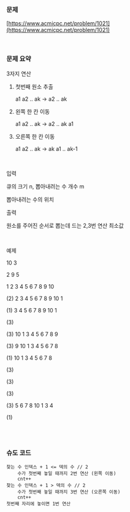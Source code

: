 ### 문제

[https://www.acmicpc.net/problem/1021](https://www.acmicpc.net/problem/1021)

<br>

### 문제 요약

3자지 연산

1. 첫번째 원소 추출
    
    a1 a2 .. ak → a2 .. ak
    
2. 왼쪽 한 칸 이동
    
    a1 a2 .. ak → a2 .. ak a1
    
3. 오른쪽 한 칸 이동
    
    a1 a2 .. ak → ak a1 .. ak-1
    

<br>

입력

큐의 크기 n, 뽑아내려는 수 개수 m

뽑아내려는 수의 위치

출력

원소를 주어진 순서로 뽑는데 드는 2,3번 연산 최소값

<br>

예제

10 3

2 9 5


1 2 3 4 5 6 7 8 9 10

(2) 2 3 4 5 6 7 8 9 10 1

(1) 3 4 5 6 7 8 9 10 1

(3)

(3) 10 1 3 4 5 6 7 8 9

(3) 9 10 1 3 4 5 6 7 8

(1) 10 1 3 4 5 6 7 8

(3)

(3)

(3)

(3) 5 6 7 8 10 1 3 4

(1)

<br><br>

### 슈도 코드

```
찾는 수 인덱스 + 1 <= 덱의 수 // 2
	수가 첫번째 놓일 때까지 2번 연산 (왼쪽 이동)
	cnt++
찾는 수 인덱스 + 1 > 덱의 수 // 2
	수가 첫번째 놓일 때까지 3번 연산 (오른쪽 이동)
	cnt++
첫번째 자리에 놓이면 1번 연산
```